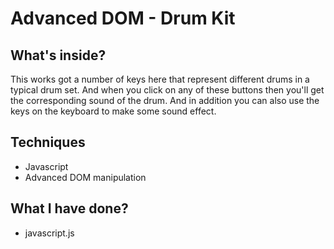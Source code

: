 # Advanced DOM - Drum Kit

## What's inside?

This works got a number of keys here that represent different drums in a typical drum set. And when you click on any of these buttons then you'll get the corresponding sound of the drum.
And in addition you can also use the keys on the keyboard to make some sound effect.

## Techniques

- Javascript
- Advanced DOM manipulation

## What I have done?

- javascript.js

